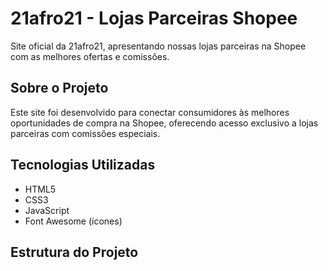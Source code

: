# 21afro21 - Lojas Parceiras Shopee

Site oficial da 21afro21, apresentando nossas lojas parceiras na Shopee com as melhores ofertas e comissões.

## Sobre o Projeto

Este site foi desenvolvido para conectar consumidores às melhores oportunidades de compra na Shopee, oferecendo acesso exclusivo a lojas parceiras com comissões especiais.

## Tecnologias Utilizadas

- HTML5
- CSS3
- JavaScript
- Font Awesome (ícones)

## Estrutura do Projeto
